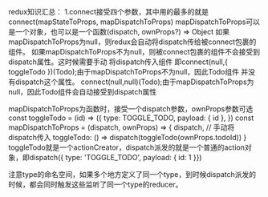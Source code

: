 redux知识汇总：
1.connect接受四个参数，其中用的最多的就是connect(mapStateToProps, mapDispatchToProps)
mapDispatchToProps可以是一个对象，也可以是一个函数(dispatch, ownProps?) => Object
如果mapDispatchToProps为null，则redux会自动将dispatch传给被connect包裹的组件。
如果mapDispatchToProps不为null，则被connect包裹的组件不会接受到dispatch属性。这时候需要手动
将dispatch传入组件
即connect(null,{ toggleTodo })(Todo);由于mapDispatchToProps不为null，因此Todo组件
并没有dispatch这个属性。
connect(null,null)(Todo);由于mapDispatchToProps为null，因此Todo组件会自动接受到dispatch属性

mapDispatchToProps为函数时，接受一个dispatch参数，ownProps参数可选
const toggleTodo = (id) => ({
  type: TOGGLE_TODO,
  payload: { id },
})
const mapDispatchToProps = (dispatch, ownProps) => {
  dispatch, // 手动将dispatch传入
  toggleTodo: () => dispatch(toggleTodo(ownProps.todoId))
}
toggleTodo就是一个actionCreator，dispatch派发的就是一个普通的action对象，即dispatch({ type: 'TOGGLE_TODO', payload: { id: 1 }})

注意type的命名空间，如果多个地方定义了同一个type，到时候dispatch派发的时候，都会同时触发这些监听了同一个type的reducer。
